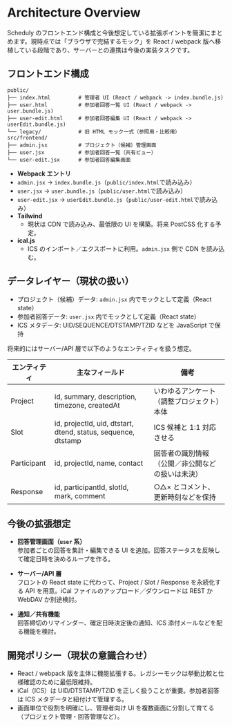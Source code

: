 # Architecture Overview

Scheduly のフロントエンド構成と今後想定している拡張ポイントを簡潔にまとめます。現時点では「ブラウザで完結するモック」を React / webpack 版へ移植している段階であり、サーバーとの連携は今後の実装タスクです。

## フロントエンド構成

```
public/
├── index.html         # 管理者 UI (React / webpack -> index.bundle.js)
├── user.html          # 参加者回答一覧 UI (React / webpack -> user.bundle.js)
├── user-edit.html     # 参加者回答編集 UI (React / webpack -> userEdit.bundle.js)
└── legacy/            # 旧 HTML モック一式（参照用・比較用）
src/frontend/
├── admin.jsx          # プロジェクト（候補）管理画面
├── user.jsx           # 参加者回答一覧（共有ビュー）
└── user-edit.jsx      # 参加者回答編集画面
```

- **Webpack エントリ**
- `admin.jsx` → `index.bundle.js`（`public/index.html`で読み込み）
- `user.jsx` → `user.bundle.js`（`public/user.html`で読み込み）
- `user-edit.jsx` → `userEdit.bundle.js`（`public/user-edit.html`で読み込み）
- **Tailwind**
  - 現状は CDN で読み込み、最低限の UI を構築。将来 PostCSS 化する予定。
- **ical.js**
  - ICS のインポート／エクスポートに利用。`admin.jsx` 側で CDN を読み込む。

## データレイヤー（現状の扱い）

- プロジェクト（候補）データ: `admin.jsx` 内でモックとして定義（React state）
- 参加者回答データ: `user.jsx` 内でモックとして定義（React state）
- ICS メタデータ: UID/SEQUENCE/DTSTAMP/TZID などを JavaScript で保持

将来的にはサーバー/API 層で以下のようなエンティティを扱う想定。

| エンティティ | 主なフィールド | 備考 |
|--------------|----------------|------|
| Project      | id, summary, description, timezone, createdAt | いわゆるアンケート（調整プロジェクト）本体 |
| Slot         | id, projectId, uid, dtstart, dtend, status, sequence, dtstamp | ICS 候補と 1:1 対応させる |
| Participant  | id, projectId, name, contact | 回答者の識別情報（公開／非公開などの扱いは未決） |
| Response     | id, participantId, slotId, mark, comment | ○△× とコメント、更新時刻などを保持 |

## 今後の拡張想定

- **回答管理画面（`user` 系）**  
  参加者ごとの回答を集計・編集できる UI を追加。回答ステータスを反映して確定日時を決めるループを作る。

- **サーバー/API 層**  
  フロントの React state に代わって、Project / Slot / Response を永続化する API を用意。iCal ファイルのアップロード／ダウンロードは REST か WebDAV か別途検討。

- **通知／共有機能**  
  回答締切のリマインダー、確定日時決定後の通知、ICS 添付メールなどを配る機能を検討。

## 開発ポリシー（現状の意識合わせ）

- React / webpack 版を主体に機能拡張する。レガシーモックは挙動比較と仕様確認のために最低限維持。
- iCal（ICS）は UID/DTSTAMP/TZID を正しく扱うことが重要。参加者回答は ICS メタデータと紐付けて管理する。
- 画面単位で役割を明確にし、管理者向け UI を複数画面に分割して育てる（プロジェクト管理・回答管理など）。
